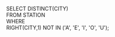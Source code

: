 SELECT DISTINCT(CITY) 
<br>
FROM STATION
<br>
WHERE
<br>
RIGHT(CITY,1) NOT IN ('A', 'E', 'I', 'O', 'U');
